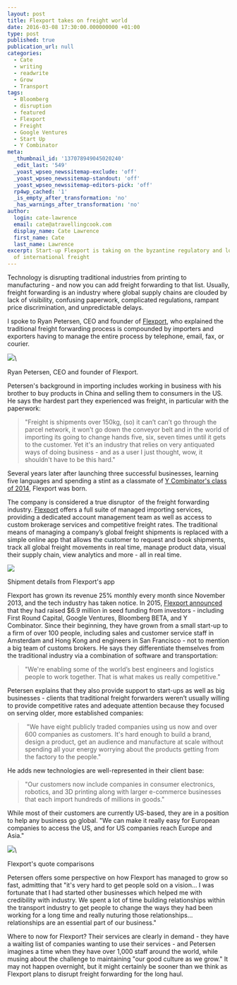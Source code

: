 ```yaml
---
layout: post
title: Flexport takes on freight world
date: 2016-03-08 17:30:00.000000000 +01:00
type: post
published: true
publication_url: null
categories:
  - Cate
  - writing
  - readwrite
  - Grow
  - Transport
tags:
  - Bloomberg
  - disruption
  - featured
  - Flexport
  - Freight
  - Google Ventures
  - Start Up
  - Y Combinator
meta:
  _thumbnail_id: '137078949045020240'
  _edit_last: '549'
  _yoast_wpseo_newssitemap-exclude: 'off'
  _yoast_wpseo_newssitemap-standout: 'off'
  _yoast_wpseo_newssitemap-editors-pick: 'off'
  rp4wp_cached: '1'
  _is_empty_after_transformation: 'no'
  _has_warnings_after_transformation: 'no'
author:
  login: cate-lawrence
  email: cate@atravellingcook.com
  display_name: Cate Lawrence
  first_name: Cate
  last_name: Lawrence
excerpt: Start-up Flexport is taking on the byzantine regulatory and logisitical world
  of international freight
---
```

Technology is disrupting traditional industries from printing to
manufacturing - and now you can add freight forwarding to that list.
Usually, freight forwarding is an industry where global supply chains
are clouded by lack of visibility, confusing paperwork, complicated
regulations, rampant price discrimination, and unpredictable delays. 

I spoke to Ryan Petersen, CEO and founder of
[Flexport](https://www.flexport.com), who explained the traditional
freight forwarding process is compounded by importers and exporters
having to manage the entire process by telephone, email, fax, or
courier.  

![](rw-import/MTM3MDc4OTQ4NTA4MDgzNzk0.jpg)\

Ryan Petersen, CEO and founder of Flexport.

Petersen's background in importing includes working in business with his
brother to buy products in China and selling them to consumers in the
US. He says the hardest part they experienced was freight, in particular
with the paperwork: 

> "Freight is shipments over 150kg, (so) it can’t can’t go through the
> parcel network, it won’t go down the conveyor belt and in the world of
> importing its going to change hands five, six, seven times until it
> gets to the customer. Yet it's an industry that relies on very
> antiquated ways of doing business - and as a user I just thought, wow,
> it shouldn't have to be this hard."

Several years later after launching three successful businesses,
learning five languages and spending a stint as a classmate of [Y
Combinator's class of 2014](https://www.ycombinator.com/), Flexport was
born. 

The company is considered a true disruptor  of the freight forwarding
industry. [Flexport](https://www.flexport.com/) offers a full suite of
managed importing services, providing a dedicated account management
team as well as access to custom brokerage services and competitive
freight rates. The traditional means of managing a company’s global
freight shipments is replaced with a simple online app that allows the
customer to request and book shipments, track all global freight
movements in real time, manage product data, visual their supply chain,
view analytics and more - all in real time. 

![](rw-import/MTM3MDc4OTQ4NTA4MTQ5MzMw.png)

Shipment details from Flexport's app

Flexport has grown its revenue 25% monthly every month since November
2013, and the tech industry has taken notice. In 2015, [Flexport
announced](https://www.flexport.com/learn/weve-raised-money-to-reinvent-global-trade/)
that they had raised \$6.9 million in seed funding from investors -
including First Round Capital, Google Ventures, Bloomberg BETA, and Y
Combinator. Since their beginning, they have grown from a small start-up
to a firm of over 100 people, including sales and customer service staff
in Amsterdam and Hong Kong and engineers in San Francisco - not to
mention a big team of customs brokers. He says they differentiate
themselves from the traditional industry via a combination of software
and transportation: 

> "We're enabling some of the world’s best engineers and logistics
> people to work together. That is what makes us really competitive."

Petersen explains that they also provide support to start-ups as well as
big businesses - clients that traditional freight forwarders weren’t
usually willing to provide competitive rates and adequate attention
because they focused on serving older, more established companies:

>  "We have eight publicly traded companies using us now and over 600
> companies as customers. It's hard enough to build a brand, design a
> product, get an audience and manufacture at scale without spending all
> your energy worrying about the products getting from the factory to
> the people."

He adds new technologies are well-represented in their client base:

> "Our customers now include companies in consumer electronics,
> robotics, and 3D printing along with larger e-commerce businesses that
> each import hundreds of millions in goods." 

While most of their customers are currently US-based, they are in a
position to help any business go global. "We can make it really easy for
European companies to access the US, and for US companies reach Europe
and Asia." 

![](rw-import/MTM3MDg0MzA1OTQyNzgzNTcw.jpg)\

Flexport's quote comparisons

Petersen offers some perspective on how Flexport has managed to grow so
fast, admitting that "it's very hard to get people sold on a vision... I
was fortunate that I had started other businesses which helped me with
credibility with industry. We spent a lot of time building relationships
within the transport industry to get people to change the ways they had
been working for a long time and really nuturing those relationships...
relationships are an essential part of our business."

Where to now for Flexport? Their services are clearly in demand - they
have a waiting list of companies wanting to use their services - and
Petersen imagines a time when they have over 1,000 staff around the
world, while musing about the challenge to maintaining "our good culture
as we grow." It may not happen overnight, but it might certainly be
sooner than we think as Flexport plans to disrupt freight forwarding for
the long haul. 
